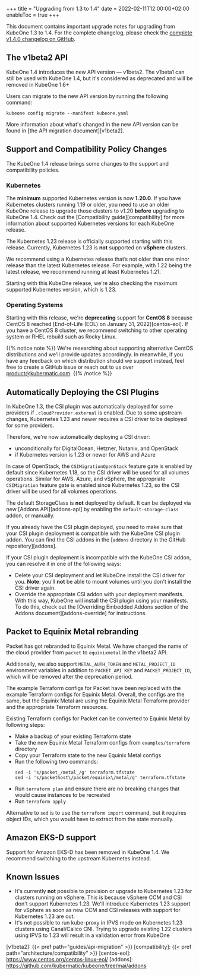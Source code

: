 +++
title = "Upgrading from 1.3 to 1.4"
date = 2022-02-11T12:00:00+02:00
enableToc = true
+++

This document contains important upgrade notes for upgrading from KubeOne 1.3
to 1.4. For the complete changelog, please check the
[complete v1.4.0 changelog on GitHub][changelog].

## The v1beta2 API

KubeOne 1.4 introduces the new API version — v1beta2. The v1beta1
can still be used with KubeOne 1.4, but it's considered as deprecated and will
be removed in KubeOne 1.6+

Users can migrate to the new API version by running the following command:

```
kubeone config migrate --manifest kubeone.yaml
```

More information about what's changed in the new API version can be found
in [the API migration document][v1beta2].

## Support and Compatibility Policy Changes

The KubeOne 1.4 release brings some changes to the support and compatibility
policies.

### Kubernetes

The **minimum** supported Kubernetes version is now **1.20.0**. If you have
Kubernetes clusters running 1.19 or older, you need to use an older KubeOne
release to upgrade those clusters to v1.20 **before** upgrading to KubeOne 1.4.
Check out the [Compatibility guide][compatibility] for more information about
supported Kubernetes versions for each KubeOne release.

The Kubernetes 1.23 release is officially supported starting with this release.
Currently, Kubernetes 1.23 is **not** supported on **vSphere** clusters.

We recommend using a Kubernetes release that’s not older than one minor release
than the latest Kubernetes release. For example, with 1.22 being the latest
release, we recommend running at least Kubernetes 1.21.

Starting with this KubeOne release, we're also checking the maximum supported
Kubernetes version, which is 1.23.

### Operating Systems

Starting with this release, we're **deprecating** support for **CentOS 8**
because CentOS 8 reached [End-of-Life (EOL) on January 31, 2022][centos-eol].
If you have a CentOS 8 cluster, we recommend switching to other operating
system or RHEL rebuild such as Rocky Linux.

{{% notice note %}}
We're researching about supporting alternative CentOS distributions and we'll
provide updates accordingly. In meanwhile, if you have any feedback on which
distribution should we support instead, feel free to create a GitHub issue or
reach out to us over product@kubermatic.com.
{{% /notice %}}

## Automatically Deploying the CSI Plugins

In KubeOne 1.3, the CSI plugin was automatically deployed for some providers
if `.cloudProvider.external` is enabled. Due to some upstream changes,
Kubernetes 1.23 and newer requires a CSI driver to be deployed for some
providers.

Therefore, we're now automatically deploying a CSI driver:

* unconditionally for DigitalOcean, Hetzner, Nutanix, and OpenStack
* if Kubernetes version is 1.23 or newer for AWS and Azure

In case of OpenStack, the `CSIMigrationOpenStack` feature gate is enabled by
default since Kubernetes 1.18, so the CSI driver will be used for all volumes
operations. Similar for AWS, Azure, and vSphere, the appropriate `CSIMigration`
feature gate is enabled since Kubernetes 1.23, so the CSI driver will be used
for all volumes operations.

The default StorageClass is **not** deployed by default. It can be deployed via
new [Addons API][addons-api] by enabling the `default-storage-class` addon, or
manually.

If you already have the CSI plugin deployed, you need to make sure that your
CSI plugin deployment is compatible with the KubeOne CSI plugin addon. You can
find the CSI addons in the [`addons` directory in the GitHub
repository][addons].

If your CSI plugin deployment is incompatible with the KubeOne CSI addon, you
can resolve it in one of the following ways:

* Delete your CSI deployment and let KubeOne install the CSI driver for you.
  **Note**: you'll **not** be able to mount volumes until you don't install the
  CSI driver again.
* Override the appropriate CSI addon with your deployment manifests. With this
  way, KubeOne will install the CSI plugin using your manifests. To do this,
  check out the [Overriding Embedded Addons section of the Addons
  document][addons-override] for instructions.

## Packet to Equinix Metal rebranding

Packet has got rebranded to Equinix Metal. We have changed the name of the
cloud provider from `packet` to `equinixmetal` in the v1beta2 API.

Additionally, we also support `METAL_AUTH_TOKEN` and `METAL_PROJECT_ID`
environment variables in addition to `PACKET_API_KEY` and `PACKET_PROJECT_ID`,
which will be removed after the deprecation period.

The example Terraform configs for Packet have been replaced with the example
Terraform configs for Equinix Metal. Overall, the configs are the same, but
the Equinix Metal are using the Equinix Metal Terraform provider and the
appropriate Terraform resources.

Existing Terraform configs for Packet can be converted to Equinix Metal by
following steps:

* Make a backup of your existing Terraform state
* Take the new Equinix Metal Terraform configs from `examples/terraform`
  directory
* Copy your Terraform state to the new Equinix Metal configs
* Run the following two commands:
    ```
    sed -i 's/packet_/metal_/g' terraform.tfstate
    sed -i 's/packethost\/packet/equinix\/metal/g' terraform.tfstate
    ```
* Run `terraform plan` and ensure there are no breaking changes that would
  cause instances to be recreated
* Run `terraform apply`

Alternative to `sed` is to use the `terraform import` command, but it requires
object IDs, which you would have to extract from the state manually.

## Amazon EKS-D support

Support for Amazon EKS-D has been removed in KubeOne 1.4. We recommend
switching to the upstream Kubernetes instead.

## Known Issues

* It's currently **not** possible to provision or upgrade to Kubernetes 1.23
  for clusters running on vSphere. This is because vSphere CCM and CSI don't
  support Kubernetes 1.23. We'll introduce Kubernetes 1.23 support for vSphere
  as soon as new CCM and CSI releases with support for Kubernetes 1.23 are out.
* It's not possible to run kube-proxy in IPVS mode on Kubernetes 1.23 clusters
  using Canal/Calico CNI. Trying to upgrade existing 1.22 clusters using IPVS
  to 1.23 will result in a validation error from KubeOne

[changelog]: https://github.com/kubermatic/kubeone/blob/main/CHANGELOG.md#v140
[v1beta2]: {{< pref path="guides/api-migration" >}}
[compatibility]: {{< pref path="architecture/compatibility" >}}
[centos-eol]: https://www.centos.org/centos-linux-eol/
[addons]: https://github.com/kubermatic/kubeone/tree/mai/addons
